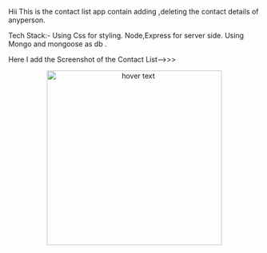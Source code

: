 Hii 
This is the contact list app contain adding ,deleting the contact details of anyperson.

Tech Stack:-
Using Css for styling.
Node,Express for server side.
Using Mongo and mongoose as db .

Here I add the Screenshot of the Contact List-->>>
<p align="center">
  <img src="EXPRESSJS\Contactlist\Screenshot(531).png" width="350" title="hover text">
  
</p>
